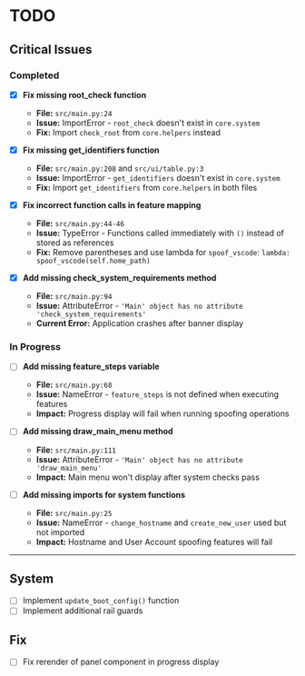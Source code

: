 # TODO

## Critical Issues

### Completed
- [x] **Fix missing root_check function**
  - **File:** `src/main.py:24`
  - **Issue:** ImportError - `root_check` doesn't exist in `core.system`
  - **Fix:** Import `check_root` from `core.helpers` instead

- [x] **Fix missing get_identifiers function**
  - **File:** `src/main.py:208` and `src/ui/table.py:3`
  - **Issue:** ImportError - `get_identifiers` doesn't exist in `core.system`
  - **Fix:** Import `get_identifiers` from `core.helpers` in both files

- [x] **Fix incorrect function calls in feature mapping**
  - **File:** `src/main.py:44-46`
  - **Issue:** TypeError - Functions called immediately with `()` instead of stored as references
  - **Fix:** Remove parentheses and use lambda for `spoof_vscode`: `lambda: spoof_vscode(self.home_path)`

- [x] **Add missing check_system_requirements method**
  - **File:** `src/main.py:94`
  - **Issue:** AttributeError - `'Main' object has no attribute 'check_system_requirements'`
  - **Current Error:** Application crashes after banner display

### In Progress

- [ ] **Add missing feature_steps variable**
  - **File:** `src/main.py:68`
  - **Issue:** NameError - `feature_steps` is not defined when executing features
  - **Impact:** Progress display will fail when running spoofing operations

- [ ] **Add missing draw_main_menu method**
  - **File:** `src/main.py:111`
  - **Issue:** AttributeError - `'Main' object has no attribute 'draw_main_menu'`
  - **Impact:** Main menu won't display after system checks pass

- [ ] **Add missing imports for system functions**
  - **File:** `src/main.py:25`
  - **Issue:** NameError - `change_hostname` and `create_new_user` used but not imported
  - **Impact:** Hostname and User Account spoofing features will fail

---

## System

- [ ] Implement `update_boot_config()` function
- [ ] Implement additional rail guards

## Fix

- [ ] Fix rerender of panel component in progress display